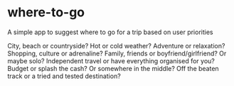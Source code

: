 # where-to-go
A simple app to suggest where to go for a trip based on user priorities

  City, beach or countryside?
  Hot or cold weather?
  Adventure or relaxation?
  Shopping, culture or adrenaline?
  Family,  friends or boyfriend/girlfriend? Or maybe solo?
  Independent travel or have everything organised for you?
  Budget or splash the cash? Or somewhere in the middle?
  Off the beaten track or a tried and tested destination?
